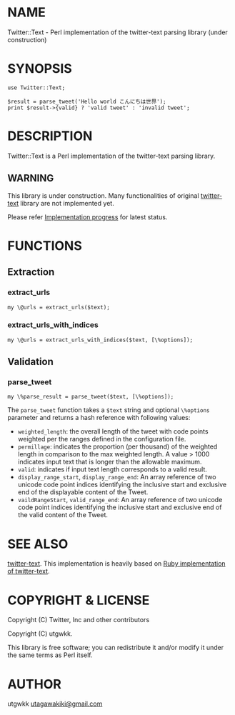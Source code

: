 # NAME

Twitter::Text - Perl implementation of the twitter-text parsing library (under construction)

# SYNOPSIS

    use Twitter::Text;

    $result = parse_tweet('Hello world こんにちは世界');
    print $result->{valid} ? 'valid tweet' : 'invalid tweet';

# DESCRIPTION

Twitter::Text is a Perl implementation of the twitter-text parsing library.

## WARNING

This library is under construction. Many functionalities of original [twitter-text](https://github.com/twitter/twitter-text) library are not implemented yet.

Please refer [Implementation progress](https://github.com/utgwkk/Twitter-Text/issues/5) for latest status.

# FUNCTIONS

## Extraction

### extract\_urls

    my \@urls = extract_urls($text);

### extract\_urls\_with\_indices

    my \@urls = extract_urls_with_indices($text, [\%options]);

## Validation

### parse\_tweet

    my \%parse_result = parse_tweet($text, [\%options]);

The `parse_tweet` function takes a `$text` string and optional `\%options` parameter and returns a hash reference with following values:

- `weighted_length`: the overall length of the tweet with code points weighted per the ranges defined in the configuration file.
- `permillage`: indicates the proportion (per thousand) of the weighted length in comparison to the max weighted length. A value > 1000 indicates input text that is longer than the allowable maximum.
- `valid`: indicates if input text length corresponds to a valid result.
- `display_range_start`, `display_range_end`: An array reference of two unicode code point indices identifying the inclusive start and exclusive end of the displayable content of the Tweet.
- `vaildRangeStart`, `valid_range_end`: An array reference of two unicode code point indices identifying the inclusive start and exclusive end of the valid content of the Tweet.

# SEE ALSO

[twitter-text](https://github.com/twitter/twitter-text). This implementation is heavily based on [Ruby implementation of twitter-text](https://github.com/twitter/twitter-text/tree/master/rb).

# COPYRIGHT & LICENSE

Copyright (C) Twitter, Inc and other contributors

Copyright (C) utgwkk.

This library is free software; you can redistribute it and/or modify
it under the same terms as Perl itself.

# AUTHOR

utgwkk <utagawakiki@gmail.com>
